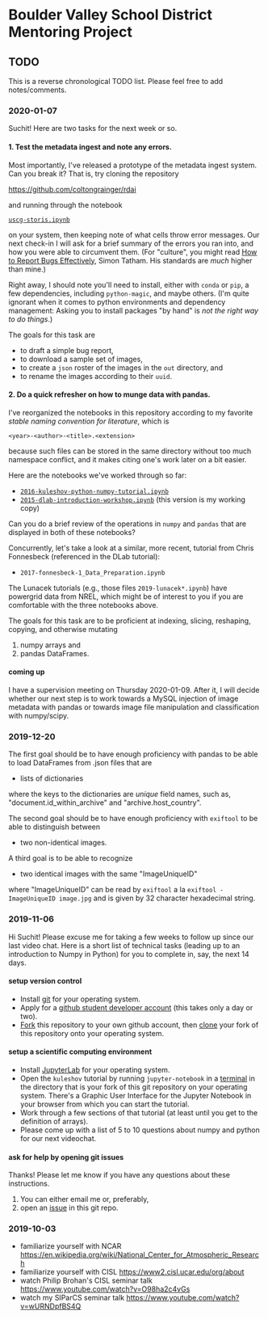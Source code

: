 # Boulder Valley School District Mentoring Project

## TODO

This is a reverse chronological TODO list. Please feel free to add notes/comments.

### 2020-01-07

Suchit! Here are two tasks for the next week or so.

#### 1. Test the metadata ingest and note any errors.

Most importantly, I've released a prototype of the metadata ingest system. Can you break it? That is, try cloning the repository

<https://github.com/coltongrainger/rdai>

and running through the notebook

[`uscg-storis.ipynb`](https://github.com/coltongrainger/rdai/blob/master/uscg-storis.ipynb)

on your system, then keeping note of what cells throw error messages. Our next check-in I will ask for a brief summary of the errors you ran into, and how you were able to circumvent them. (For "culture", you might read [How to Report Bugs Effectively](https://www.chiark.greenend.org.uk/~sgtatham/bugs.html), Simon Tatham. His standards are *much* higher than mine.)

Right away, I should note you'll need to install, either with `conda` or `pip`, a few dependencies, including `python-magic`, and maybe others. (I'm quite ignorant when it comes to python environments and dependency management: Asking you to install packages "by hand" is *not the right way to do things*.)

The goals for this task are

- to draft a simple bug report,
- to download a sample set of images, 
- to create a `json` roster of the images in the `out` directory, and 
- to rename the images according to their `uuid`.

#### 2. Do a quick refresher on how to munge data with pandas.

I've reorganized the notebooks in this repository according to my favorite *stable naming convention for literature*, which is 

```
<year>-<author>-<title>.<extension>
```

because such files can be stored in the same directory without too much namespace conflict, and it makes citing one's work later on a bit easier.

Here are the notebooks we've worked through so far:

- [`2016-kuleshov-python-numpy-tutorial.ipynb`](https://github.com/coltongrainger/fy20bvsd/blob/master/2016-kuleshov-python-numpy-tutorial.ipynb)
- [`2015-dlab-introduction-workshop.ipynb`](https://github.com/coltongrainger/fy20bvsd/blob/master/2015-dlab-introduction-workshop.ipynb) (this version is my working copy)

Can you do a brief review of the operations in `numpy` and `pandas` that are displayed in both of these notebooks?

Concurrently, let's take a look at a similar, more recent, tutorial from Chris Fonnesbeck (referenced in the DLab tutorial):

- `2017-fonnesbeck-1_Data_Preparation.ipynb`

The Lunacek tutorials (e.g., those files `2019-lunacek*.ipynb`) have powergrid data from NREL, which might be of interest to you if you are comfortable with the three notebooks above.

The goals for this task are to be proficient at indexing, slicing, reshaping, copying, and otherwise mutating 

1. numpy arrays and 
2. pandas DataFrames.

#### coming up

I have a supervision meeting on Thursday 2020-01-09. After it, I will decide whether our next step is to work towards a MySQL injection of image metadata with pandas or towards image file manipulation and classification with numpy/scipy.

### 2019-12-20

The first goal should be to have enough proficiency with pandas to be able to load DataFrames from .json files that are

- lists of dictionaries

where the keys to the dictionaries are *unique* field names, such as, "document.id_within_archive" and "archive.host_country".

The second goal should be to have enough proficiency with `exiftool` to be able to distinguish between 

- two non-identical images.

A third goal is to be able to recognize

- two identical images with the same "ImageUniqueID" 

where "ImageUniqueID" can be read by `exiftool` a la `exiftool -ImageUniqueID image.jpg` and is given by 32 character hexadecimal string.

### 2019-11-06

Hi Suchit! Please excuse me for taking a few weeks to follow up since our last video chat. Here is a short list of technical tasks (leading up to an introduction to Numpy in Python) for you to complete in, say, the next 14 days.

#### setup version control

- Install [git](https://git-scm.com/book/en/v2/Getting-Started-Installing-Git) for your operating system.
- Apply for a [github student developer account](https://help.github.com/en/github/teaching-and-learning-with-github-education/applying-for-a-student-developer-pack) (this takes only a day or two).
- [Fork](https://help.github.com/en/github/getting-started-with-github/fork-a-repo) this repository to your own github account, then [clone](https://git-scm.com/book/en/v1/Git-Basics-Getting-a-Git-Repository) your fork of this repository onto your operating system.

#### setup a scientific computing environment

- Install [JupyterLab](https://jupyterlab.readthedocs.io/en/stable/getting_started/installation.html) for your operating system.
- Open the `kuleshov` tutorial by running `jupyter-notebook` in a [terminal](https://tutorial.djangogirls.org/en/intro_to_command_line/) in the directory that is your fork of this git repository on your operating system. There's a Graphic User Interface for the Jupyter Notebook in  your browser from which you can start the tutorial.
- Work through a few sections of that tutorial (at least until you get to the definition of arrays). 
- Please come up with a list of 5 to 10 questions about numpy and python for our next videochat.

#### ask for help by opening git issues

Thanks! Please let me know if you have any questions about these instructions.

1. You can either email me or, preferably,
2. open an [issue](https://github.com/coltongrainger/fy20bvsd/issues) in this git repo.

### 2019-10-03

- familiarize yourself with NCAR <https://en.wikipedia.org/wiki/National_Center_for_Atmospheric_Research>
- familiarize yourself with CISL <https://www2.cisl.ucar.edu/org/about>
- watch Philip Brohan's CISL seminar talk <https://www.youtube.com/watch?v=O98ha2c4vGs>
- watch my SIParCS seminar talk <https://www.youtube.com/watch?v=wURNDpfBS4Q>

